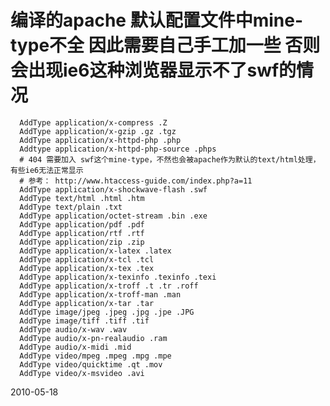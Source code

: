 # 编译的apache 默认配置文件中mine-type不全 因此需要自己手工加一些 否则会出现ie6这种浏览器显示不了swf的情况


      AddType application/x-compress .Z
      AddType application/x-gzip .gz .tgz
      AddType application/x-httpd-php .php
      Addtype application/x-httpd-php-source .phps
      # 404 需要加入 swf这个mine-type，不然也会被apache作为默认的text/html处理，有些ie6无法正常显示
      # 参考： http://www.htaccess-guide.com/index.php?a=11
      AddType application/x-shockwave-flash .swf
      AddType text/html .html .htm
      AddType text/plain .txt
      AddType application/octet-stream .bin .exe
      AddType application/pdf .pdf
      AddType application/rtf .rtf
      AddType application/zip .zip
      AddType application/x-latex .latex
      AddType application/x-tcl .tcl
      AddType application/x-tex .tex
      AddType application/x-texinfo .texinfo .texi
      AddType application/x-troff .t .tr .roff
      AddType application/x-troff-man .man
      AddType application/x-tar .tar
      AddType image/jpeg .jpeg .jpg .jpe .JPG
      AddType image/tiff .tiff .tif
      AddType audio/x-wav .wav
      AddType audio/x-pn-realaudio .ram
      AddType audio/x-midi .mid
      AddType video/mpeg .mpeg .mpg .mpe
      AddType video/quicktime .qt .mov
      AddType video/x-msvideo .avi



2010-05-18